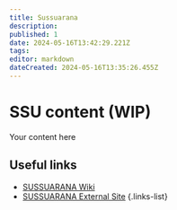```yaml
---
title: Sussuarana
description: 
published: 1
date: 2024-05-16T13:42:29.221Z
tags: 
editor: markdown
dateCreated: 2024-05-16T13:35:26.455Z
---
```


# SSU content (WIP)
Your content here

## Useful links

- [SUSSUARANA Wiki](/Beamlines/Sussuarana/ssu_intro)
- [SUSSUARANA External Site]()
{.links-list}